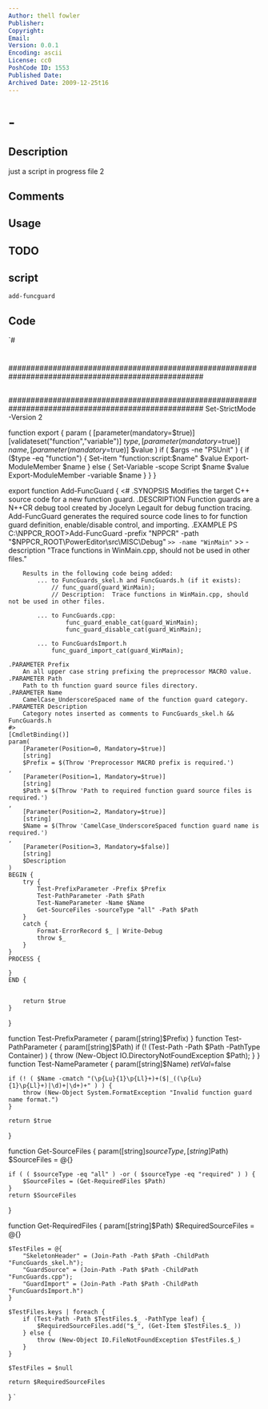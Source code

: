 ```yaml
---
Author: thell fowler
Publisher: 
Copyright: 
Email: 
Version: 0.0.1
Encoding: ascii
License: cc0
PoshCode ID: 1553
Published Date: 
Archived Date: 2009-12-25t16
---
```


#  - 

## Description

just a script in progress file 2

## Comments



## Usage



## TODO



## script

`add-funcguard`

## Code

`#
 #
 ####################################################################################################
 ##
 ##
 ####################################################################################################
 Set-StrictMode -Version 2
 
 function export {
     param (
         [parameter(mandatory=$true)] [validateset("function","variable")] $type,
         [parameter(mandatory=$true)] $name,
         [parameter(mandatory=$true)] $value
     )
 	if ( $args -ne "PSUnit" ) {
 		if ($type -eq "function")
 		{
 			Set-item "function:script:$name" $value
 			Export-ModuleMember $name
 		}
 		else
 		{
 			Set-Variable -scope Script $name $value
 			Export-ModuleMember -variable $name
 		}
 	}
 }
 
 export function Add-FuncGuard {
 	<#
 	.SYNOPSIS
 		Modifies the target C++ source code for a new function guard.
 	.DESCRIPTION
 		Function guards are a N++CR debug tool created by Jocelyn Legault for debug
 		function tracing.  Add-FuncGuard generates the required source code lines to
 		for function guard definition, enable/disable control, and importing.
 	.EXAMPLE
 		PS C:\NPPCR_ROOT>Add-FuncGuard -prefix "NPPCR" -path "$NPPCR_ROOT\PowerEditor\src\MISC\Debug\" `
 		>> -name "WinMain" `
 		>> -description "Trace functions in WinMain.cpp, should not be used in other files."
 	
 		Results in the following code being added:
 			... to FuncGuards_skel.h and FuncGuards.h (if it exists):
 				// func_guard(guard_WinMain);
 				// Description:  Trace functions in WinMain.cpp, should not be used in other files.
 	
 			... to FuncGuards.cpp:
 					func_guard_enable_cat(guard_WinMain);
 					func_guard_disable_cat(guard_WinMain);
 	
 			... to FuncGuardsImport.h
 				func_guard_import_cat(guard_WinMain);
 	
 	.PARAMETER Prefix
 		An all upper case string prefixing the preprocessor MACRO value.
 	.PARAMETER Path
 		Path to th function guard source files directory.
 	.PARAMETER Name
 		CamelCase_UnderscoreSpaced name of the function guard category.
 	.PARAMETER Description
 		Category notes inserted as comments to FuncGuards_skel.h && FuncGuards.h
 	#>
 	[CmdletBinding()]
 	param(
 		[Parameter(Position=0, Mandatory=$true)]
 		[string]
 		$Prefix = $(Throw 'Preprocessor MACRO prefix is required.')
 	,
 		[Parameter(Position=1, Mandatory=$true)]
 		[string]
 		$Path = $(Throw 'Path to required function guard source files is required.')
 	,
 		[Parameter(Position=2, Mandatory=$true)]
 		[string]
 		$Name = $(Throw 'CamelCase_UnderscoreSpaced function guard name is required.')
 	,
 		[Parameter(Position=3, Mandatory=$false)]
 		[string]
 		$Description
 	)
 	BEGIN {
 		try {
 			Test-PrefixParameter -Prefix $Prefix
 			Test-PathParameter -Path $Path
 			Test-NameParameter -Name $Name
 			Get-SourceFiles -sourceType "all" -Path $Path
 		}
 		catch {
 			Format-ErrorRecord $_ | Write-Debug
 			throw $_
 		}
 	}
 	PROCESS {
 		
 	}
 	END {
 		
 		
 		return $true
 	}
 }
 
 function Test-PrefixParameter {
 	param([string]$Prefix)
 }
 function Test-PathParameter {
 	param([string]$Path)
 	if (! (Test-Path -Path $Path -PathType Container) ) {
 		throw (New-Object IO.DirectoryNotFoundException $Path);
 	}
 }
 function Test-NameParameter {
 	param([string]$Name)
 	$retVal=$false
 	
 	if (! ( $Name -cmatch "(\p{Lu}{1}\p{Ll}+)+($|_((\p{Lu}{1}\p{Ll}+)|\d)+|\d+)+" ) ) {
 		throw (New-Object System.FormatException "Invalid function guard name format.")
 	}
 	
 	return $true
 }
 
 function Get-SourceFiles {
 	param([string]$sourceType,[string]$Path)
 	$SourceFiles = @{}
 
 	if ( ( $sourceType -eq "all" ) -or ( $sourceType -eq "required" ) ) {
 		$SourceFiles = (Get-RequiredFiles $Path)
 	}
 	return $SourceFiles
 }
 
 function Get-RequiredFiles {
 	param([string]$Path)
 	$RequiredSourceFiles = @{}
 
 	$TestFiles = @{
 		"SkeletonHeader" = (Join-Path -Path $Path -ChildPath "FuncGuards_skel.h");
 		"GuardSource" = (Join-Path -Path $Path -ChildPath "FuncGuards.cpp");
 		"GuardImport" = (Join-Path -Path $Path -ChildPath "FuncGuardsImport.h")
 	}
 	
 	$TestFiles.keys | foreach {
 		if (Test-Path -Path $TestFiles.$_ -PathType leaf) {
 			$RequiredSourceFiles.add("$_", (Get-Item $TestFiles.$_ ))
 		} else {
 			throw (New-Object IO.FileNotFoundException $TestFiles.$_)
 		}
 	}
 
 	$TestFiles = $null
 	
 	return $RequiredSourceFiles
 }
`

